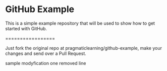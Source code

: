 GitHub Example
==============

This is a simple example repository that will be used to show how to get started with GitHub.


=================

Just fork the original repo at pragmaticlearning/github-example, make your changes and send over a Pull Request.

sample modyfication
one removed line
